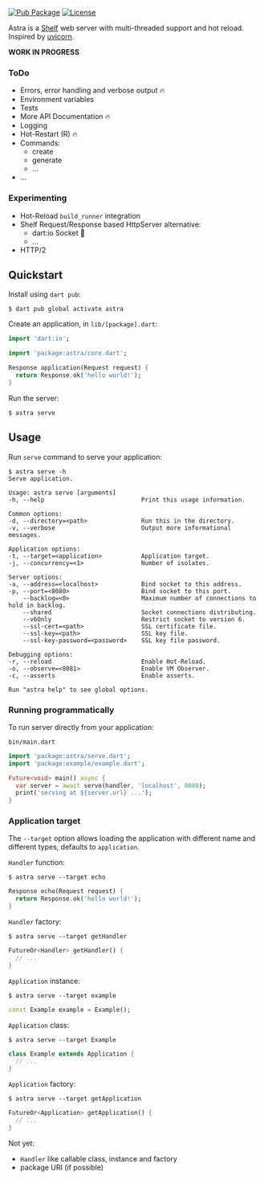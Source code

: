 [![Pub Package](https://img.shields.io/pub/v/astra.svg)](https://pub.dev/packages/astra)
[![License](https://img.shields.io/badge/License-MIT-blue.svg)](LICENSE)

Astra is a [Shelf][shelf] web server with multi-threaded support and hot reload. Inspired by [uvicorn][uvicorn].

**WORK IN PROGRESS**

### ToDo
- Errors, error handling and verbose output 🔥
- Environment variables
- Tests
- More API Documentation 🔥
- Logging
- Hot-Restart (R) 🔥
- Commands:
  - create
  - generate
  - ...
- ...

### Experimenting
- Hot-Reload `build_runner` integration
- Shelf Request/Response based HttpServer alternative:
  - dart:io Socket 🤔
  - ...
- HTTP/2

## Quickstart

Install using `dart pub`:

```console
$ dart pub global activate astra
```

Create an application, in `lib/[package].dart`:

```dart
import 'dart:io';

import 'package:astra/core.dart';

Response application(Request request) {
  return Response.ok('hello world!');
}
```

Run the server:

```console
$ astra serve
```

## Usage

Run `serve` command to serve your application:

```console
$ astra serve -h
Serve application.

Usage: astra serve [arguments]
-h, --help                           Print this usage information.

Common options:
-d, --directory=<path>               Run this in the directory.
-v, --verbose                        Output more informational messages.

Application options:
-t, --target=<application>           Application target.
-j, --concurrency=<1>                Number of isolates.

Server options:
-a, --address=<localhost>            Bind socket to this address.
-p, --port=<8080>                    Bind socket to this port.
    --backlog=<0>                    Maximum number of connections to hold in backlog.
    --shared                         Socket connections distributing.
    --v6Only                         Restrict socket to version 6.
    --ssl-cert=<path>                SSL certificate file.
    --ssl-key=<path>                 SSL key file.
    --ssl-key-password=<password>    SSL key file password.

Debugging options:
-r, --reload                         Enable Hot-Reload.
-o, --observe=<8081>                 Enable VM Observer.
-c, --asserts                        Enable asserts.

Run "astra help" to see global options.
```

### Running programmatically

To run server directly from your application:

`bin/main.dart`

```dart
import 'package:astra/serve.dart';
import 'package:example/example.dart';

Future<void> main() async {
  var server = await serve(handler, 'localhost', 8080);
  print('serving at ${server.url} ...');
}
```

### Application target

The `--target` option allows loading the application with different name and different types, defaults to `application`.

`Handler` function:
```console
$ astra serve --target echo
```
```dart
Response echo(Request request) {
  return Response.ok('hello world!');
}
```

`Handler` factory:
```console
$ astra serve --target getHandler
```
```dart
FutureOr<Handler> getHandler() {
  // ...
}
```

`Application` instance:
```console
$ astra serve --target example
```
```dart
const Example example = Example();
```

`Application` class:
```console
$ astra serve --target Example
```
```dart
class Example extends Application {
  // ...
}
```

`Application` factory:
```console
$ astra serve --target getApplication
```
```dart
FutureOr<Application> getApplication() {
  // ...
}
```

Not yet:
- `Handler` like callable class, instance and factory
- package URI (if possible)

[shelf]: https://github.com/dart-lang/shelf
[uvicorn]: https://github.com/encode/uvicorn
[path]: https://dart.dev/tools/pub/cmd/pub-global#running-a-script-from-your-path
